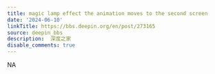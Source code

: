 ```yaml
---
title: magic lamp effect the animation moves to the second screen
date: '2024-06-10'
linkTitle: https://bbs.deepin.org/en/post/273165
source: deepin_bbs
description:  深度之家 
disable_comments: true
---
```

NA
